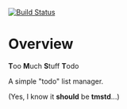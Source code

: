 [![Build Status](https://api.travis-ci.org/craig5/tmst.svg)](https://travis-ci.org/craig5/tmst)

# Overview

**T**oo **M**uch **S**tuff **T**odo

A simple "todo" list manager.

(Yes, I know it **should** be **tmstd**...)

